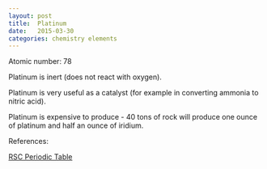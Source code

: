 ```yaml
---
layout: post
title:  Platinum
date:   2015-03-30
categories: chemistry elements
---
```

Atomic number: 78

Platinum is inert (does not react with oxygen).

Platinum is very useful as a catalyst (for example in converting ammonia to nitric acid).

Platinum is expensive to produce - 40 tons of rock will produce one ounce of platinum and half an ounce of iridium.

References:

[RSC Periodic Table](http://www.rsc.org/periodic-table)